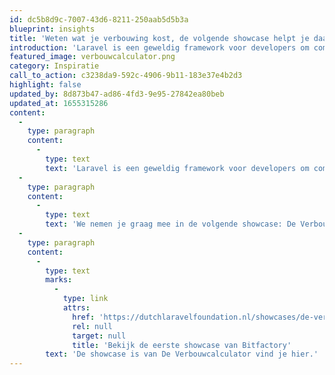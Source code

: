 ```yaml
---
id: dc5b8d9c-7007-43d6-8211-250aab5d5b3a
blueprint: insights
title: 'Weten wat je verbouwing kost, de volgende showcase helpt je daarbij!'
introduction: 'Laravel is een geweldig framework voor developers om complexe webapplicaties in te bouwen. Maar voor opdrachtgevers is het soms lastig om te bepalen wat er nou eigenlijk allemaal te bouwen is met Laravel. In een aantal showcases inspireren we potentiele opdrachtgevers met concrete oplossingen die door onze leden zijn gebouwd met behulp van Laravel.'
featured_image: verbouwcalculator.png
category: Inspiratie
call_to_action: c3238da9-592c-4906-9b11-183e37e4b2d3
highlight: false
updated_by: 8d873b47-ad86-4fd3-9e95-27842ea80beb
updated_at: 1655315286
content:
  -
    type: paragraph
    content:
      -
        type: text
        text: 'Laravel is een geweldig framework voor developers om complexe webapplicaties in te bouwen. Maar voor opdrachtgevers is het soms lastig om te bepalen wat er nou eigenlijk allemaal te bouwen is met Laravel. In een aantal showcases inspireren we potentiele opdrachtgevers met concrete oplossingen die door onze leden zijn gebouwd met behulp van Laravel.'
  -
    type: paragraph
    content:
      -
        type: text
        text: 'We nemen je graag mee in de volgende showcase: De Verbouwcalculator. Een huis verbouwen.. een nieuwe woning naar jouw wensen maken of jouw huidige woning een opknapbeurt geven. Vaak een kostbaar project en waar moet je beginnen?'
  -
    type: paragraph
    content:
      -
        type: text
        marks:
          -
            type: link
            attrs:
              href: 'https://dutchlaravelfoundation.nl/showcases/de-verbouwcalculator'
              rel: null
              target: null
              title: 'Bekijk de eerste showcase van Bitfactory'
        text: 'De showcase is van De Verbouwcalculator vind je hier.'
---
```

